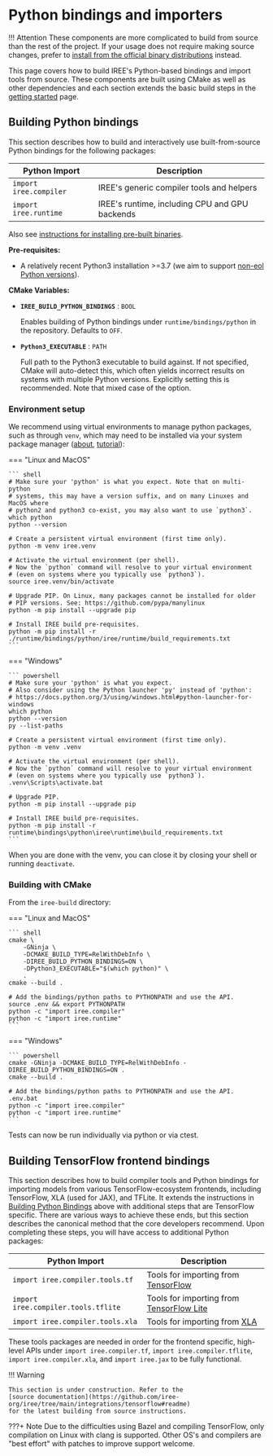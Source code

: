 # Python bindings and importers

!!! Attention
    These components are more complicated to build from source than the rest of
    the project. If your usage does not require making source changes, prefer to
    [install from the official binary distributions](../bindings/python.md#installing-iree-packages)
    instead.

This page covers how to build IREE's Python-based bindings and import tools from
source. These components are built using CMake as well as other dependencies and
each section extends the basic build steps in the
[getting started](./getting-started.md) page.

## Building Python bindings

This section describes how to build and interactively use built-from-source
Python bindings for the following packages:

| Python Import          | Description                                    |
|------------------------|------------------------------------------------|
| `import iree.compiler` | IREE's generic compiler tools and helpers      |
| `import iree.runtime`  | IREE's runtime, including CPU and GPU backends |

Also see [instructions for installing pre-built binaries](../bindings/python.md).

**Pre-requisites:**

* A relatively recent Python3 installation >=3.7 (we aim to support
  [non-eol Python versions](https://endoflife.date/python)).

**CMake Variables:**

* **`IREE_BUILD_PYTHON_BINDINGS`** : `BOOL`

    Enables building of Python bindings under `runtime/bindings/python` in the
    repository. Defaults to `OFF`.

* **`Python3_EXECUTABLE`** : `PATH`

    Full path to the Python3 executable to build against. If not specified, CMake
    will auto-detect this, which often yields incorrect results on systems
    with multiple Python versions. Explicitly setting this is recommended.
    Note that mixed case of the option.

### Environment setup

We recommend using virtual environments to manage python packages, such
as through `venv`, which may need to be installed via your system
package manager ([about](https://docs.python.org/3/library/venv.html),
[tutorial](https://docs.python.org/3/tutorial/venv.html)):

=== "Linux and MacOS"

    ``` shell
    # Make sure your 'python' is what you expect. Note that on multi-python
    # systems, this may have a version suffix, and on many Linuxes and MacOS where
    # python2 and python3 co-exist, you may also want to use `python3`.
    which python
    python --version

    # Create a persistent virtual environment (first time only).
    python -m venv iree.venv

    # Activate the virtual environment (per shell).
    # Now the `python` command will resolve to your virtual environment
    # (even on systems where you typically use `python3`).
    source iree.venv/bin/activate

    # Upgrade PIP. On Linux, many packages cannot be installed for older
    # PIP versions. See: https://github.com/pypa/manylinux
    python -m pip install --upgrade pip

    # Install IREE build pre-requisites.
    python -m pip install -r ./runtime/bindings/python/iree/runtime/build_requirements.txt
    ```

=== "Windows"

    ``` powershell
    # Make sure your 'python' is what you expect.
    # Also consider using the Python launcher 'py' instead of 'python':
    # https://docs.python.org/3/using/windows.html#python-launcher-for-windows
    which python
    python --version
    py --list-paths

    # Create a persistent virtual environment (first time only).
    python -m venv .venv

    # Activate the virtual environment (per shell).
    # Now the `python` command will resolve to your virtual environment
    # (even on systems where you typically use `python3`).
    .venv\Scripts\activate.bat

    # Upgrade PIP.
    python -m pip install --upgrade pip

    # Install IREE build pre-requisites.
    python -m pip install -r runtime\bindings\python\iree\runtime\build_requirements.txt
    ```

When you are done with the venv, you can close it by closing your shell
or running `deactivate`.

### Building with CMake

From the `iree-build` directory:

=== "Linux and MacOS"

    ``` shell
    cmake \
        -GNinja \
        -DCMAKE_BUILD_TYPE=RelWithDebInfo \
        -DIREE_BUILD_PYTHON_BINDINGS=ON \
        -DPython3_EXECUTABLE="$(which python)" \
        .
    cmake --build .

    # Add the bindings/python paths to PYTHONPATH and use the API.
    source .env && export PYTHONPATH
    python -c "import iree.compiler"
    python -c "import iree.runtime"
    ```

=== "Windows"

    ``` powershell
    cmake -GNinja -DCMAKE_BUILD_TYPE=RelWithDebInfo -DIREE_BUILD_PYTHON_BINDINGS=ON .
    cmake --build .

    # Add the bindings/python paths to PYTHONPATH and use the API.
    .env.bat
    python -c "import iree.compiler"
    python -c "import iree.runtime"
    ```

Tests can now be run individually via python or via ctest.

## Building TensorFlow frontend bindings

This section describes how to build compiler tools and Python bindings for
importing models from various TensorFlow-ecosystem frontends, including
TensorFlow, XLA (used for JAX), and TFLite. It extends the instructions in
[Building Python Bindings](#building-python-bindings) above with additional
steps that are TensorFlow specific. There are various ways to achieve these
ends, but this section describes the canonical method that the core
developers recommend. Upon completing these steps, you will have access to
additional Python packages:

| Python Import                       | Description                                                                 |
|-------------------------------------|-----------------------------------------------------------------------------|
| `import iree.compiler.tools.tf`     | Tools for importing from [TensorFlow](https://www.tensorflow.org/)          |
| `import iree.compiler.tools.tflite` | Tools for importing from [TensorFlow Lite](https://www.tensorflow.org/lite) |
| `import iree.compiler.tools.xla`    | Tools for importing from [XLA](https://www.tensorflow.org/xla)              |

These tools packages are needed in order for the frontend specific, high-level
APIs under `import iree.compiler.tf`, `import iree.compiler.tflite`,
`import iree.compiler.xla`, and `import iree.jax` to be fully functional.

!!! Warning

    This section is under construction. Refer to the
    [source documentation](https://github.com/iree-org/iree/tree/main/integrations/tensorflow#readme)
    for the latest building from source instructions.

???+ Note
    Due to the difficulties using Bazel and compiling TensorFlow, only
    compilation on Linux with clang is supported. Other OS's and compilers are
    "best effort" with patches to improve support welcome.
